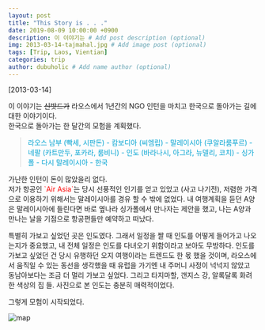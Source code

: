 ```yaml
---
layout: post
title: "This Story is . . ."
date: 2019-08-09 10:00:00 +0900
description: 이 이야기는 # Add post description (optional)
img: 2013-03-14-tajmahal.jpg # Add image post (optional)
tags: [Trip, Laos, Vientian]
categories: trip
author: dubuholic # Add name author (optional)
---
```



[2013-03-14] 

이 이야기는 ~~신밧드가~~ 라오스에서 1년간의 NGO 인턴을 마치고 한국으로 돌아가는 길에 대한 이야기이다.  
한국으로 돌아가는 한 달간의 모험을 계획했다.  

> <span style="color:#00a3d2">라오스 남부 (빡세, 시판돈) - 캄보디아 (씨엠립) - 말레이시아 (쿠알라룸푸르) - 네팔 (카트만두, 포카라, 룸비니) - 인도 (바라나시, 아그라, 뉴델리, 코치) - 싱가폴 - 다시 말레이시아 - 한국</span>    

가난한 인턴이 돈이 많았을리 없다.  
저가 항공인 <span style="color:red">\`Air Asia\`</span>는 당시 선풍적인 인기를 얻고 있었고 (사고 나기전), 
저렴한 가격으로 이용하기 위해서는 말레이시아를 경유 할 수 밖에 없었다. 내 여행계획을 듣던 A양은 말레이시아에 들린다면 바로 옆나라 
싱가폴에서 만나자는 제안을 했고, 나는 A양과 만나는 날을 기점으로 항공편들만 예약하고 떠났다.  

특별히 가보고 싶었던 곳은 인도였다. 그래서 일정을 짤 때 인도를 어떻게 들어가고 나오는지가 중요했고, 
내 전체 일정은 인도를 다녀오기 위함이라고 보아도 무방하다. 
인도를 가보고 싶었던 건 당시 유행하던 오지 여행이라는 트렌드도 한 몫 했을 것이며, 
라오스에서 움직일 수 있는 동선을 생각했을 때 유럽을 가기엔 내 주머니 사정이 넉넉지 않았고 동남아보다는 조금 더 멀리 가보고 싶었다.
그리고 타지마할, 갠지스 강, 알록달록 화려한 색상의 집 들. 사진으로 본 인도는 충분히 매력적이었다.

그렇게 모험이 시작되었다.


![map]({{site.baseurl}}/assets/img/2013-03-14-map.jpg)

